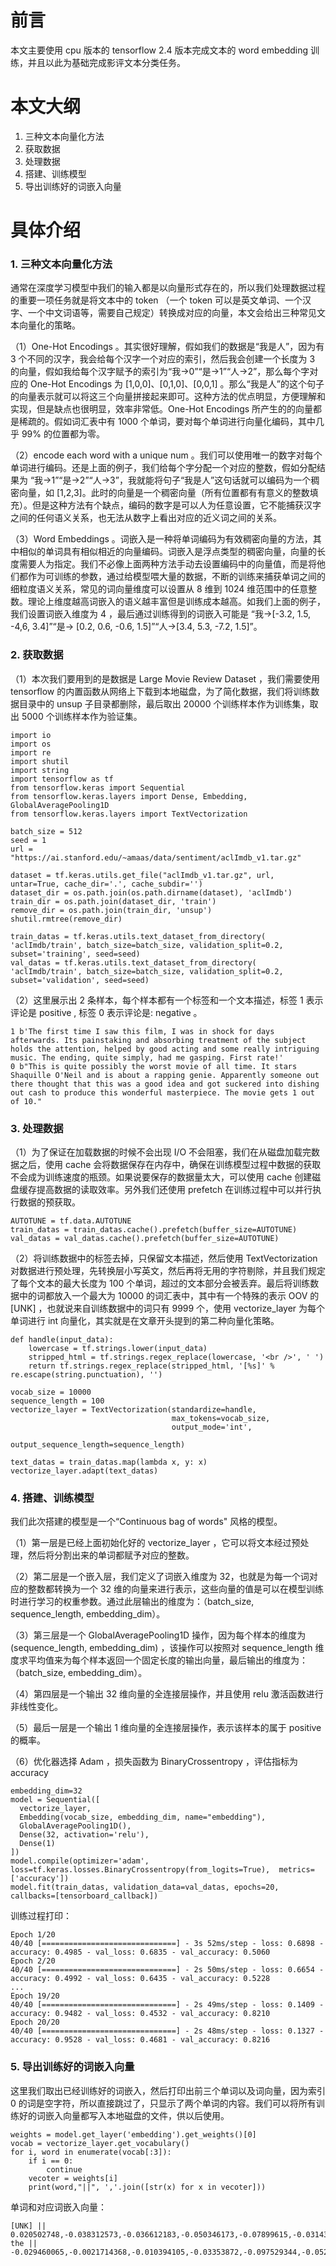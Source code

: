 # 前言

本文主要使用 cpu 版本的 tensorflow 2.4 版本完成文本的 word embedding 训练，并且以此为基础完成影评文本分类任务。

# 本文大纲

1. 三种文本向量化方法
2. 获取数据
3. 处理数据
4. 搭建、训练模型
5. 导出训练好的词嵌入向量


# 具体介绍
### 1. 三种文本向量化方法

通常在深度学习模型中我们的输入都是以向量形式存在的，所以我们处理数据过程的重要一项任务就是将文本中的 token （一个 token 可以是英文单词、一个汉字、一个中文词语等，需要自己规定）转换成对应的向量，本文会给出三种常见文本向量化的策略。

（1）One-Hot Encodings 。其实很好理解，假如我们的数据是“我是人”，因为有 3 个不同的汉字，我会给每个汉字一个对应的索引，然后我会创建一个长度为 3 的向量，假如我给每个汉字赋予的索引为“我->0”“是->1”“人->2”，那么每个字对应的 One-Hot Encodings 为 [1,0,0]、[0,1,0]、[0,0,1] 。那么“我是人”的这个句子的向量表示就可以将这三个向量拼接起来即可。这种方法的优点明显，方便理解和实现，但是缺点也很明显，效率非常低。One-Hot Encodings 所产生的的向量都是稀疏的。假如词汇表中有 1000 个单词，要对每个单词进行向量化编码，其中几乎 99% 的位置都为零。

（2）encode each word with a unique num 。我们可以使用唯一的数字对每个单词进行编码。还是上面的例子，我们给每个字分配一个对应的整数，假如分配结果为 “我->1”“是->2”“人->3”，我就能将句子“我是人”这句话就可以编码为一个稠密向量，如 [1,2,3]。此时的向量是一个稠密向量（所有位置都有有意义的整数填充）。但是这种方法有个缺点，编码的数字是可以人为任意设置，它不能捕获汉字之间的任何语义关系，也无法从数字上看出对应的近义词之间的关系。

（3）Word Embeddings 。词嵌入是一种将单词编码为有效稠密向量的方法，其中相似的单词具有相似相近的向量编码。词嵌入是浮点类型的稠密向量，向量的长度需要人为指定。我们不必像上面两种方法手动去设置编码中的向量值，而是将他们都作为可训练的参数，通过给模型喂大量的数据，不断的训练来捕获单词之间的细粒度语义关系，常见的词向量维度可以设置从 8 维到 1024 维范围中的任意整数。理论上维度越高词嵌入的语义越丰富但是训练成本越高。如我们上面的例子，我们设置词嵌入维度为 4 ，最后通过训练得到的词嵌入可能是 “我->[-3.2, 1.5, -4,6, 3.4]”“是-> [0.2, 0.6, -0.6, 1.5]”“人->[3.4, 5.3, -7.2, 1.5]”。


### 2. 获取数据

（1）本次我们要用到的是数据是 Large Movie Review Dataset ，我们需要使用 tensorflow 的内置函数从网络上下载到本地磁盘，为了简化数据，我们将训练数据目录中的 unsup 子目录都删除，最后取出 20000 个训练样本作为训练集，取出 5000 个训练样本作为验证集。

	import io
	import os
	import re
	import shutil
	import string
	import tensorflow as tf
	from tensorflow.keras import Sequential
	from tensorflow.keras.layers import Dense, Embedding, GlobalAveragePooling1D
	from tensorflow.keras.layers import TextVectorization
	
	batch_size = 512
	seed = 1
	url = "https://ai.stanford.edu/~amaas/data/sentiment/aclImdb_v1.tar.gz"
	
	dataset = tf.keras.utils.get_file("aclImdb_v1.tar.gz", url,  untar=True, cache_dir='.', cache_subdir='')
	dataset_dir = os.path.join(os.path.dirname(dataset), 'aclImdb')
	train_dir = os.path.join(dataset_dir, 'train')
	remove_dir = os.path.join(train_dir, 'unsup')
	shutil.rmtree(remove_dir)
	
	train_datas = tf.keras.utils.text_dataset_from_directory( 'aclImdb/train', batch_size=batch_size, validation_split=0.2, subset='training', seed=seed)
	val_datas = tf.keras.utils.text_dataset_from_directory( 'aclImdb/train', batch_size=batch_size, validation_split=0.2, subset='validation', seed=seed)

（2）这里展示出 2 条样本，每个样本都有一个标签和一个文本描述，标签 1 表示评论是 positive , 标签 0 表示评论是: negative 。

	1 b'The first time I saw this film, I was in shock for days afterwards. Its painstaking and absorbing treatment of the subject holds the attention, helped by good acting and some really intriguing music. The ending, quite simply, had me gasping. First rate!'
	0 b"This is quite possibly the worst movie of all time. It stars Shaquille O'Neil and is about a rapping genie. Apparently someone out there thought that this was a good idea and got suckered into dishing out cash to produce this wonderful masterpiece. The movie gets 1 out of 10."
### 3. 处理数据
（1）为了保证在加载数据的时候不会出现 I/O 不会阻塞，我们在从磁盘加载完数据之后，使用 cache 会将数据保存在内存中，确保在训练模型过程中数据的获取不会成为训练速度的瓶颈。如果说要保存的数据量太大，可以使用 cache 创建磁盘缓存提高数据的读取效率。另外我们还使用 prefetch 在训练过程中可以并行执行数据的预获取。

	AUTOTUNE = tf.data.AUTOTUNE
	train_datas = train_datas.cache().prefetch(buffer_size=AUTOTUNE)
	val_datas = val_datas.cache().prefetch(buffer_size=AUTOTUNE)
	
（2）将训练数据中的标签去掉，只保留文本描述，然后使用 TextVectorization 对数据进行预处理，先转换层小写英文，然后再将无用的字符剔除，并且我们规定了每个文本的最大长度为 100 个单词，超过的文本部分会被丢弃。最后将训练数据中的词都放入一个最大为 10000 的词汇表中，其中有一个特殊的表示 OOV 的 [UNK] ，也就说来自训练数据中的词只有 9999 个，使用 vectorize_layer 为每个单词进行 int 向量化，其实就是在文章开头提到的第二种向量化策略。

	def handle(input_data):
	    lowercase = tf.strings.lower(input_data)
	    stripped_html = tf.strings.regex_replace(lowercase, '<br />', ' ')
	    return tf.strings.regex_replace(stripped_html, '[%s]' % re.escape(string.punctuation), '')
	
	vocab_size = 10000
	sequence_length = 100
	vectorize_layer = TextVectorization(standardize=handle,
	                                    max_tokens=vocab_size,
	                                    output_mode='int',
	                                    output_sequence_length=sequence_length)
	
	text_datas = train_datas.map(lambda x, y: x)
	vectorize_layer.adapt(text_datas)
	
	
### 4. 搭建、训练模型

我们此次搭建的模型是一个“Continuous bag of words" 风格的模型。

（1）第一层是已经上面初始化好的 vectorize_layer ，它可以将文本经过预处理，然后将分割出来的单词都赋予对应的整数。 

（2）第二层是一个嵌入层，我们定义了词嵌入维度为 32，也就是为每一个词对应的整数都转换为一个 32 维的向量来进行表示，这些向量的值是可以在模型训练时进行学习的权重参数。通过此层输出的维度为：（batch_size, sequence_length, embedding_dim）。 

（3）第三层是一个 GlobalAveragePooling1D 操作，因为每个样本的维度为 (sequence_length, embedding_dim) ，该操作可以按照对 sequence_length 维度求平均值来为每个样本返回一个固定长度的输出向量，最后输出的维度为：（batch_size, embedding_dim）。 

（4）第四层是一个输出 32 维向量的全连接层操作，并且使用 relu 激活函数进行非线性变化。 

（5）最后一层是一个输出 1 维向量的全连接层操作，表示该样本的属于 positive 的概率。

（6）优化器选择 Adam ，损失函数为 BinaryCrossentropy ，评估指标为 accuracy

	embedding_dim=32
	model = Sequential([
	  vectorize_layer,
	  Embedding(vocab_size, embedding_dim, name="embedding"),
	  GlobalAveragePooling1D(),
	  Dense(32, activation='relu'),
	  Dense(1)
	])
	model.compile(optimizer='adam', loss=tf.keras.losses.BinaryCrossentropy(from_logits=True),  metrics=['accuracy'])
	model.fit(train_datas, validation_data=val_datas, epochs=20, callbacks=[tensorboard_callback])

训练过程打印：

	Epoch 1/20
	40/40 [==============================] - 3s 52ms/step - loss: 0.6898 - accuracy: 0.4985 - val_loss: 0.6835 - val_accuracy: 0.5060
	Epoch 2/20
	40/40 [==============================] - 2s 50ms/step - loss: 0.6654 - accuracy: 0.4992 - val_loss: 0.6435 - val_accuracy: 0.5228
	...
	Epoch 19/20
	40/40 [==============================] - 2s 49ms/step - loss: 0.1409 - accuracy: 0.9482 - val_loss: 0.4532 - val_accuracy: 0.8210
	Epoch 20/20
	40/40 [==============================] - 2s 48ms/step - loss: 0.1327 - accuracy: 0.9528 - val_loss: 0.4681 - val_accuracy: 0.8216	

### 5. 导出训练好的词嵌入向量

这里我们取出已经训练好的词嵌入，然后打印出前三个单词以及词向量，因为索引 0 的词是空字符，所以直接跳过了，只显示了两个单词的内容。我们可以将所有训练好的词嵌入向量都写入本地磁盘的文件，供以后使用。

	weights = model.get_layer('embedding').get_weights()[0]
	vocab = vectorize_layer.get_vocabulary()
	for i, word in enumerate(vocab[:3]):
	    if i == 0:
	        continue   
	    vecoter = weights[i]
	    print(word,"||", ','.join([str(x) for x in vecoter]))
    
单词和对应词嵌入向量：

	[UNK] || 0.020502748,-0.038312573,-0.036612183,-0.050346173,-0.07899615,-0.03143682,-0.06429587,0.07334388,-0.01887771,-0.08744612,-0.021639654,0.04726765,0.042426057,0.2240213,0.022607388,-0.08052631,0.023943739,0.05245169,-0.017815227,0.053340062,-0.033523336,0.057832733,-0.007486237,-0.16336738,0.022891225,0.12611994,-0.11084395,-0.0076115266,-0.03733231,-0.010371257,-0.045643456,-0.05392711
	the || -0.029460065,-0.0021714368,-0.010394105,-0.03353872,-0.097529344,-0.05249973,-0.03901586,0.009200298,-0.085409686,-0.09302798,-0.07607663,0.046305165,-0.010357974,0.28357282,0.009442638,-0.036655612,0.063269086,0.06721396,0.063007854,0.03185595,-0.014642656,0.089468665,-0.014918188,-0.15671577,0.043026615,0.17086154,-0.0461816,0.021180542,-0.045269016,-0.101499856,-0.03948177,0.028299723    